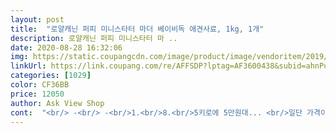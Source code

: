 ```yaml
---
layout: post 
title:  "로얄캐닌 퍼피 미니스타터 마더 베이비독 애견사료, 1kg, 1개" 
description: 로얄캐닌 퍼피 미니스타터 마 ..
date: 2020-08-28 16:32:06 
img: https://static.coupangcdn.com/image/product/image/vendoritem/2019/02/01/3000333670/12ce1009-07d9-4991-87be-56abc4ce30d5.jpg 
linkUrl: https://link.coupang.com/re/AFFSDP?lptag=AF3600438&subid=ahnPublicAsk&pageKey=583801&itemId=47219269&vendorItemId=70143247238&traceid=V0-113-f9451b1107ba39ea 
categories: [1029] 
color: CF36BB 
price: 12050 
author: Ask View Shop 
cont:  "<br/> -<br/> -<br/>1.<br/>8.<br/>5키로에 5만원대... <br/>일단 가격이 좋다... <br/>물론 10키로에 13000원 하는 성견용 사료에 비하면 완전 고가긴 하지만... <br/>ㅠㅠ<br/>10개월된 장모치와와가 성견이 다된 줄 알고 어덜트용 알맹이 큰 사료 먹였더니 최근 다 토해놓고 안먹길래 아기때 먹던 로얄 캐닌으로 회귀함<br/>2.<br/>봉지 뜯으니 꼬롱꼬롱한 냄새가 코를 찌르고 사료끊고 애먹이던 댕댕이 아기가 떨어진 낱개까지 주워먹고 난리다<br/>3.<br/>쿰쿰한 냄새만 나는 저가 사료에 비해 확실히 더욱 꼬롱하게 나는 캐닌의 독특한 냄새는 댕댕이들을 미치게 만드는 뭔가가 있는 듯<br/>4.<br/>알맹이 크기가 성견용에 비해 작아서 주둥이가 적은 소형 멍뭉이들이 씹고 먹기에 수월한 듯... <br/>어릴땐 아무거나 잘먹던 우리집 댕댕이가 성장완료후 입맛이 떨어졌는지 큰 알맹이 사료를 씹기 힘들어하더니 요건 작아서 그런지 거의 후루룩대며 먹는다<br/>5.<br/>잣대에 올려보니 성견용은 직경이 1센티인데 반해 스타터용 사료는 평균 0.<br/>6정도의 크기라 확실히 먹기 쉬운 듯<br/>6.<br/>세살짜리 푸들이는 그동안 성견용 저가사료에 습식사료를 섞어 먹였는데 이번에 습식사료 말고 캐닌사료를 섞어먹여봤더니 역시 환장하며 잘 먹는다... <br/>꼬롱한 캐닌사료 냄새가 만든 매직인 듯<br/>7.<br/>먹인 뒤 사후반응 보니... <br/>일단 변냄새가 확 줄었고 변 상태도 매우 좋다... <br/>치와와는 요사이 물똥이 비쳤는데 사료 바꾸자마자 정상똥으로 회복했다<br/>8.<br/>사료변경 여러번 했지만 이번만큼 이펙트가 좋았던 적도 없는 듯... <br/>첨부된 동영상 보시라 우리 입맛 까다로운 댕댕이 너무 좋아라합니다... <br/>이 사료 스타터로 나왔지만 성견에게 먹여도 좋습니다... <br/>재주문 가능성 100%!!!<br/>가격이 어느 곳 보다 저렴하길래 (그래봤자 몇 백원이었는데... <br/>), 제품 자체에 대해서는 확고한 의지가 있어서 상품평도 안 읽어보고 그냥 구매했는데 후회했습니다.<br/> ㅠㅠ<br/>개껌도 마찬가지라서<br/>곧 재구매를 해야할 것 같아서 검색중에 젤 맘에 들어 들어왔는데 제 상품평이 보여서 추가수정 하고 갑니다.<br/> 병원에서 의사쌤이 주라는데로 주는데 겁나게 잘 먹네요.<br/> 건강하게만 커주면야... <br/><br/>기호성은 역시 좋아요.<br/> 너무 너무 너무 너무 너무 잘 먹고 좋아해요.<br/> 아기한테는 로얄캐닌이 제일 최고인 것 같아요.<br/><br/>대용량 사료주문시 봉지입구 뜯어 조금씩 퍼먹이면 쉽게 향이 날이 날아가고 푸석해짐... <br/>이때 집에 안쓰는 냄새 안나는 김치냉장고용 보관용기에 부어 랩까지 씌워 보관하면 장기보관 가능하니 참고하세요<br/>딱맞는 박스에 잘 담겨 왔습니다<br/>똑 떨어지기전에 재어봅니다<br/>먹는 양도 작네요<br/>분양받을때 사온 로얄캐닌<br/>사람이 먹는것도 주면 절대 안돼죠<br/>사료라도 재어놔야죠<br/>사료를 물에 불려서 먹고<br/>아니, 원래 새끼 강아지들... <br/> 밥을 이렇게 잘 먹나요? 고양이만 키워봐서 몰랐는데... <br/> 그 3키로를 거의 다먹어가요.<br/> ㅠㅠ 하루에 세번 한숟가락반 정도 주고 배변 훈련 시키면서 간식으로 조금 더 주는데 다 먹어갑니다.<br/> ㅋ<br/>아직 아가라서<br/>오로지 먹을 수 있는건 사료뿐... <br/><br/>울 집 첫째 냐옹씨가 로얄캐닌 사료밖에 안 먹어서 7살 됐는데도 로얄캐닌 먹이고 있는데 작년 10월에 산 로얄캐닌 샤미즈 4키로짜리 제품도 아직 유통기한이 올해 12월까지에요.<br/> 그런데... <br/> 아가들 먹는건데 유통기한이 짧아도 너무 짧아요.<br/> 반품할까 하다가 이런데 배송료 쓰고 싶지 않아서 그냥 먹이자 하고 결론봤어요.<br/> 어차피 또 누군가에게 가겠죠, 이 제품.<br/><br/>유통기한 짧다고 걱정했는데... <br/> 민망하네요.<br/> 그래도 유통기한은 좀 넉넉했으면 좋겠어요.<br/> 동물이라 아파도 말 못하니까... <br/><br/>이번에는 좀 더 넉넉한 기간의 제품이 왔으면 좋겠습니다.<br/> 배송은 진짜 빠르고 가격도 진짜 제일 좋네요.<br/> 유혹의 손길... <br/> ㅋ 강아지가 유통기한 내에 클리어해서 별점도 살짝 수정하고 갑니다.<br/><br/>저도 3묘 키우면서 1년 동안은 이 로얄캐닌 베이비 제품으로 시작했어요.<br/> 성묘나 성견에게는 더 좋은 등급의 사료를 제공할 수 있지만 아기들에게는 이 로얄캐닌만한 제품이 없더라구요.<br/> 기호성도 좋고 영양분도 풍부하구요.<br/> 역시나 이번에 가족이 된 말티즈 아가도 1년동안 먹일 심산으로 3키로짜리로 구매했는데... <br/> 유통기한이 좀 많이 짧네요.<br/><br/>좀 남아 있긴 하지만<br/>지금은 어려서 간식도 입맛을 버릴수 있고<br/>차라리 1키로짜리 살 걸 그랬어요.<br/> 아쉬움이 많이 남는 구매였네요.<br/> ㅠㅠ 배송은 진짜 빨랐어요.<br/> 로켓배송인 줄 알았어요.<br/>  다음에는 확고한 의지를 가진 상품이래도 꼭 상품평 읽어봐야지 하고 다짐하게된 계기를 만들어 줬습니다.<br/><br/>추가후기<br/>추가후기 2020년 3월 24일<br/>친정집에 2개월 말티즈 아가가 와서 급히 구매했어요.<br/> 사료를 조금 받아오긴 했는데 로켓배송에 이 미니스타터 제품이 없어서 혹시나 밥 떨어지면 아빠의 걱정이 많아지시기에 바로 구매해놨습니다.<br/><br/>태풍도 온다고 하고<br/>특징 및 장단점<br/>후에 읽어보니 저보다 더 심하신 분들도 계시긴 하시더라구요.<br/> 제가 받은 제품은 아직 5개월정도 남아있지만 한달 남은거 받으신 분들도 계신거 보니... <br/> 솔직히 좀 문제는 있어 보입니다.<br/><br/>" 
---
```

